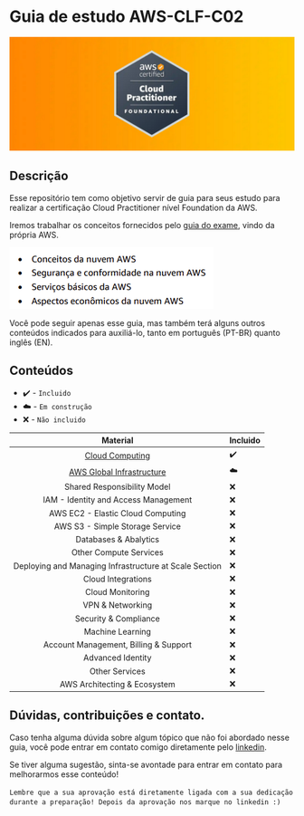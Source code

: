 # Guia de estudo AWS-CLF-C02
![CLF-C02 logo](/imgs/aws-clf-c02.png "Certification logo")

## Descrição
Esse repositório tem como objetivo servir de guia para seus estudo para realizar a certificação Cloud Practitioner nível Foundation da AWS.

Iremos trabalhar os conceitos fornecidos pelo [guia do exame](https://aws.amazon.com/pt/certification/certified-cloud-practitioner/), vindo da própria AWS.

![Conceitos do Exame](/imgs/conceitos-exame.png)

Você pode seguir apenas esse guia, mas também terá alguns outros conteúdos indicados para auxiliá-lo, tanto em português (PT-BR) quanto inglês (EN).

## Conteúdos
* ✔️ - `Incluido`
* ☁️ - `Em construção`
* ❌ - `Não incluido`

| Material                                                           | Incluido |
|:------------------------------------------------------------------:|----------|
| [Cloud Computing](./conteudos/cloud_computing.md)                  |    ✔️    |
| [AWS Global Infrastructure ](./conteudos/global_infrastructure.md) |    ☁️    |
| Shared Responsibility Model                                        |    ❌    |
| IAM - Identity and Access Management                               |    ❌    |
| AWS EC2 - Elastic Cloud Computing                                  |    ❌    |
| AWS S3 - Simple Storage Service                                    |    ❌    |
| Databases & Abalytics                                              |    ❌    |
| Other Compute Services                                             |    ❌    |
| Deploying and Managing Infrastructure at Scale Section             |    ❌    |
| Cloud Integrations                                                 |    ❌    |
| Cloud Monitoring                                                   |    ❌    |
| VPN & Networking                                                   |    ❌    |
| Security & Compliance                                              |    ❌    |
| Machine Learning                                                   |    ❌    |
| Account Management, Billing & Support                              |    ❌    |
| Advanced Identity                                                  |    ❌    |
| Other Services                                                     |    ❌    |
| AWS Architecting & Ecosystem                                       |    ❌    |

## Dúvidas, contribuições e contato.

Caso tenha alguma dúvida sobre algum tópico que não foi abordado nesse guia, você pode entrar em contato comigo diretamente pelo [linkedin](https://www.linkedin.com/in/luis-ricardo-palharini-539296228/).

Se tiver alguma sugestão, sinta-se avontade para entrar em contato para melhorarmos esse conteúdo!

`Lembre que a sua aprovação está diretamente ligada com a sua dedicação durante a preparação! Depois da aprovação nos marque no linkedin :)`